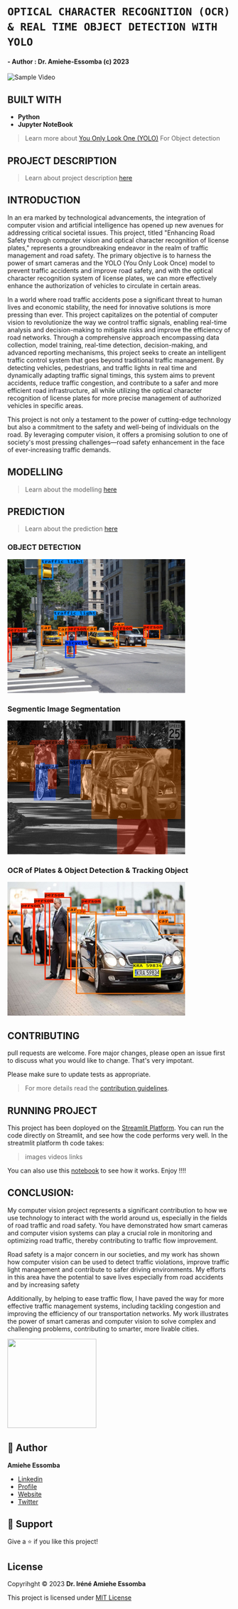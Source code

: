 # <!-- TITLE --> __``` OPTICAL CHARACTER RECOGNITION (OCR) & REAL TIME OBJECT DETECTION WITH YOLO ```__
#### <!-- AUTHOR --> - Author : __Dr. Amiehe-Essomba__ (c) 2023
![Sample Video](/video/yolo_pred_gif.gif)

## BUILT WITH 
- __**Python**__ 
- __**Jupyter NoteBook**__ 

> Learn more about  [You Only Look One (YOLO)](https://pjreddie.com/darknet/yolo/) For Object detection 


## PROJECT DESCRIPTION
> Learn about project description [here](https://vision-api.streamlit.app/)

## INTRODUCTION

<p color: "black"  font-size: 25px font-weight: bolder text-decoration: underline font-family: Arial, sans-serif text-align: justify>
In an era marked by technological advancements, the integration of computer vision and artificial intelligence has opened up new avenues for addressing critical societal issues. This project, titled "Enhancing Road Safety through computer vision and optical character recognition of license plates," represents a groundbreaking endeavor in the realm of traffic management and road safety. The primary objective is to harness the power of smart cameras and the YOLO (You Only Look Once) model to prevent traffic accidents and improve road safety, and with the optical character recognition system of license plates, we can more effectively enhance the authorization of vehicles to circulate in certain areas.

In a world where road traffic accidents pose a significant threat to human lives and economic stability, the need for innovative solutions is more pressing than ever. This project capitalizes on the potential of computer vision to revolutionize the way we control traffic signals, enabling real-time analysis and decision-making to mitigate risks and improve the efficiency of road networks. Through a comprehensive approach encompassing data collection, model training, real-time detection, decision-making, and advanced reporting mechanisms, this project seeks to create an intelligent traffic control system that goes beyond traditional traffic management.
By detecting vehicles, pedestrians, and traffic lights in real time and dynamically adapting traffic signal timings, this system aims to prevent accidents, reduce traffic congestion, and contribute to a safer and more efficient road infrastructure, all while utilizing the optical character recognition of license plates for more precise management of authorized vehicles in specific areas.

This project is not only a testament to the power of cutting-edge technology but also a commitment to the safety and well-being of individuals on the road. By leveraging computer vision, it offers a promising solution to one of society's most pressing challenges—road safety enhancement in the face of ever-increasing traffic demands.
</p>

## MODELLING
> Learn about the modelling [here](https://vision-api.streamlit.app/)

## PREDICTION
> Learn about the prediction [here](https://vision-api.streamlit.app/)

### OBJECT DETECTION
<img width="400px" height="300px" src="images/img_pred.jpg"></img>

### Segmentic Image Segmentation
<img width="400px" height="300px" src="images/img_seg.png"></img>

### OCR of Plates & Object Detection & Tracking Object
<img width="400px" height="300px" src="images/tracked.jpg"></img>

## CONTRIBUTING
pull requests are welcome. Fore major changes, please open an issue first to discuss what you would like to change.
That's very impotant.

Please make sure to update tests as appropriate.
>For more details read the [contribution guidelines](https://github.com/amiehe-essomba/computer-vision/blob/computer-vision/CONTRIBUTING.md).

## RUNNING PROJECT
This project has been doployed on the [Streamlit Platform](https://vision-api.streamlit.app/). You can run the code directly on Streamlit, and see how the code performs very well. 
In the streatmlit platform th code takes:

> images
> videos 
> links 

You can also use this [notebook](https://github.com/amiehe-essomba/computer-vison-api/blob/vis/main.ipynb) to see how it works.
Enjoy !!!!


## CONCLUSION:
<p color: black;  
background-color: white; 
font-size: 25px;  
font-weight: bolder;  
text-decoration: underline;  
font-family: Arial, sans-serif;  
text-align: justify;>
My computer vision project represents a significant contribution to how we use technology to interact with the world around us, especially in the fields of road traffic and road safety. You have demonstrated how smart cameras and computer vision systems can play a crucial role in monitoring and optimizing road traffic, thereby contributing to traffic flow improvement.

Road safety is a major concern in our societies, and my work has shown how computer vision can be used to detect traffic violations, improve traffic light management and contribute to safer driving environments. My efforts in this area have the potential to save lives especially from road accidents and by increasing safety

Additionally, by helping to ease traffic flow, I have paved the way for more effective traffic management systems, including tackling congestion and improving the efficiency of our transportation networks. My work illustrates the power of smart cameras and computer vision to solve complex and challenging problems, contributing to smarter, more livable cities.


</p>


<img width="200px" height="200px" src="https://i.pinimg.com/originals/18/e1/11/18e1110635dc82318910603571fe4e5a.jpg"></img>

## 🤵 Author 
__**Amiehe Essomba**__ 

- [Linkedin](https://www.linkedin.com/in/amiehe-essomba "Amiehe Essomba")
- [Profile](https://github.com/amiehe-essomba "Amiehe Essomba" )
- [Website](https://pypi.org/user/amiehe/ "pypi")
- [Twitter](https://twitter.com/irene_essomba?t=dyzm9cjFPhktK4NEtiqtmw&s=09 "@Essomba" )

## 🤝 Support 
Give a ⭐ if you like this project!

## License 
Copyrihght © 2023 __**Dr. Iréné Amiehe Essomba**__

This project is licensed under [MIT License]()


